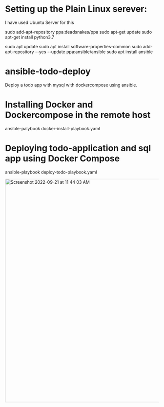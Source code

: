 # Setting up the Plain Linux serever:

I have used Ubuntu Server for this 

sudo add-apt-repository ppa:deadsnakes/ppa
 sudo apt-get update
 sudo apt-get install python3.7

sudo apt update
sudo apt install software-properties-common
sudo add-apt-repository --yes --update ppa:ansible/ansible
sudo apt install ansible



# ansible-todo-deploy
Deploy a todo app with mysql with dockercompose using ansible.

# Installing Docker and Dockercompose in the remote host
ansible-palybook docker-install-playbook.yaml

# Deploying todo-application and sql app using Docker Compose
ansible-playbook deploy-todo-playbook.yaml


<img width="733" alt="Screenshot 2022-09-21 at 11 44 03 AM" src="https://user-images.githubusercontent.com/95232494/191427893-e5744f6a-1127-40ef-9b6d-41d445dea295.png">
